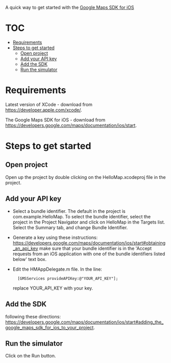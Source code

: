 A quick way to get started with the [Google Maps SDK for iOS](https://developers.google.com/maps/documentation/ios)

# TOC
  * [Requirements](#requirements)
  * [Steps to get started](#steps-to-get-started)
    * [Open project](#open-project)
    * [Add your API key](#add-your-api-key)
    * [Add the SDK](#add-the-sdk)
    * [Run the simulator](#run-the-simulator)


# Requirements

Latest version of XCode - download from https://developer.apple.com/xcode/.

The Google Maps SDK for iOS - download from https://developers.google.com/maps/documentation/ios/start.

# Steps to get started
## Open project
   Open up the project by double clicking on the HelloMap.xcodeproj file in the project.

## Add your API key
* Select a bundle identifier. The default in the project is com.example.HelloMap. To select the bundle identifier, select the project in the Project Navigator and click on HelloMap in the Targets list. Select the Summary tab, and change Bundle Identifier.
* Generate a key using these instructions: https://developers.google.com/maps/documentation/ios/start#obtaining_an_api_key make sure that your bundle identifier is in the 'Accept requests from an iOS application with one of the bundle identifiers listed below' text box.
* Edit the HMAppDelegate.m file. In the line:

        [GMSServices provideAPIKey:@"YOUR_API_KEY"];

  replace YOUR_API_KEY with your key.

## Add the SDK
following these directions: https://developers.google.com/maps/documentation/ios/start#adding_the_google_maps_sdk_for_ios_to_your_project.

## Run the simulator
Click on the Run button.
